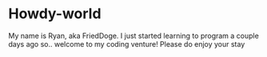 # Howdy-world
My name is Ryan, aka FriedDoge. I just started learning to program a couple days ago so.. welcome to my coding venture! Please do enjoy your stay
